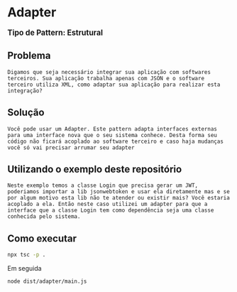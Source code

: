 # Adapter
<b style="font-size: larger;">Tipo de Pattern: Estrutural</b>

## Problema
    Digamos que seja necessário integrar sua aplicação com softwares terceiros. Sua aplicação trabalha apenas com JSON e o software terceiro utiliza XML, como adaptar sua aplicação para realizar esta integração?

## Solução
    Você pode usar um Adapter. Este pattern adapta interfaces externas para uma interface nova que o seu sistema conhece. Desta forma seu código não ficará acoplado ao software terceiro e caso haja mudanças você só vai precisar arrumar seu adapter

## Utilizando o exemplo deste repositório
    Neste exemplo temos a classe Login que precisa gerar um JWT, poderiamos importar a lib jsonwebtoken e usar ela diretamente mas e se por algum motivo esta lib não te atender ou existir mais? Você estaria acoplado a ela. Então neste caso utilizei um adapter para que a interface que a classe Login tem como dependência seja uma classe conhecida pelo sistema.

## Como executar
```bash
npx tsc -p .
```
Em seguida
```bash
node dist/adapter/main.js
```